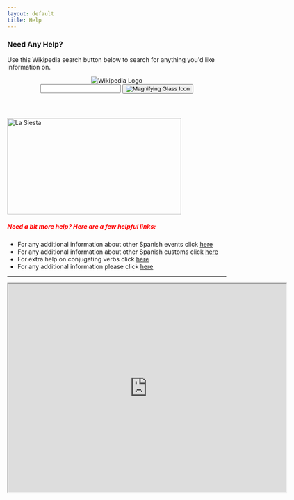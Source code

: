 ```yaml
---
layout: default
title: Help
---
```

<h3>Need Any Help?</h3>
<p>Use this Wikipedia search button below to search for anything you'd like information on.</p>
<header class="searchForm-container">
<img src="https://image.ibb.co/e6vOFQ/wikipedia.png" alt="Wikipedia Logo">
<form class="searchForm">
        <input type="search" class="searchForm-input">
        <button type="submit" class="icon searchIcon">
          <img src="https://image.ibb.co/cpG8zk/search.png" alt="Magnifying Glass Icon">
        </button>
      </form>
</header>
<section class="searchResults"></section>

<div style="clear:both;"></div>
<script src="wiki.js"></script>



 <div class="row">
<div class="col-sm-4">
<p><img src="https://cdn.pixabay.com/photo/2018/01/14/22/59/cartoon-3082809_1280.png" alt="La Siesta" width="400" height="222"></p>

</div>
 
<div class="col-sm-8">
<h5 style="color:Red">Need a bit more help? Here are a few helpful links:</h5>

 <ul>
  <li>For any additional information about other Spanish events click <a href="https://www.donquijote.org/spanish-culture/holidays/">here</a></li>
  <li>For any additional information about other Spanish customs click <a href="https://www.donquijote.org/spanish-culture/traditions/">here</a></li>
  <li>For extra help on conjugating verbs click <a href="https://www.wordreference.com/conj/EsVerbs.aspx?v=">here</a></li>
  <li>For any additional information please click <a href="">here</a></li>
  </ul>       
</div>
 
 
 </div>


<hr>
        
<iframe src="https://www.google.com/maps/d/embed?mid=1_Re4nxtJkIgPSCcPF6C9h5UDIdri7zDo&ehbc=2E312F" width="640" height="480"></iframe>
